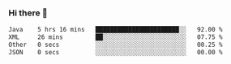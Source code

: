 ### Hi there 👋

<!--START_SECTION:waka-->

```txt
Java    5 hrs 16 mins   ███████████████████████░░   92.00 %
XML     26 mins         ██░░░░░░░░░░░░░░░░░░░░░░░   07.75 %
Other   0 secs          ░░░░░░░░░░░░░░░░░░░░░░░░░   00.25 %
JSON    0 secs          ░░░░░░░░░░░░░░░░░░░░░░░░░   00.00 %
```

<!--END_SECTION:waka-->


<!--
**AnkelMauCastillo/AnkelMauCastillo** is a ✨ _special_ ✨ repository because its `README.md` (this file) appears on your GitHub profile.

Here are some ideas to get you started:

- 🔭 I’m currently working on ...
- 🌱 I’m currently learning ...
- 👯 I’m looking to collaborate on ...
- 🤔 I’m looking for help with ...
- 💬 Ask me about ...
- 📫 How to reach me: ...
- 😄 Pronouns: ...
- ⚡ Fun fact: ...
-->
